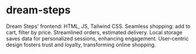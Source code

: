 # dream-steps
Dream Steps' frontend: HTML, JS, Tailwind CSS. Seamless shopping: add to cart, filter by price. Streamlined orders, estimated delivery. Local storage saves data for personalized sessions, enhancing engagement. User-centric design fosters trust and loyalty, transforming online shopping.
